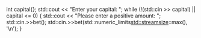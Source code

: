 int capital{};
    std::cout << "Enter your capital: ";
    while (!(std::cin >> capital) || capital <= 0) {
        std::cout << "Please enter a positive amount: ";
        std::cin.>>bet();
        std::cin.>>bet(std::numeric_limits<std::streamsize>::max(), '\n');
    }

